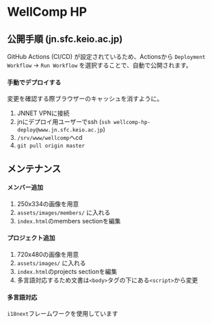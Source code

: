 # WellComp HP

## 公開手順 (jn.sfc.keio.ac.jp)
GitHub Actions (CI/CD) が設定されているため、Actionsから `Deployment Workflow` → `Run Workflow` を選択することで、自動で公開されます。

#### 手動でデプロイする
変更を確認する際ブラウザーのキャッシュを消すように。
1. JNNET VPNに接続
2. jnにデプロイ用ユーザーでssh (`ssh wellcomp-hp-deploy@www.jn.sfc.keio.ac.jp`)
3. `/srv/www/wellcomp`へcd
4. `git pull origin master`

## メンテナンス
#### メンバー追加
1. 250x334の画像を用意
2. `assets/images/members/` に入れる
3. `index.html`のmembers sectionを編集

#### プロジェクト追加
1. 720x480の画像を用意
2. `assets/images/` に入れる
3. `index.html`のprojects sectionを編集
4. 多言語対応するため文書は`<body>`タグの下にある`<script>`から変更

#### 多言語対応
`i18next`フレームワークを使用しています
